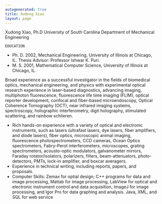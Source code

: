 ```yaml
---
autogenerated: true
title: Xudong Xiao
layout: page
---
```


Xudong Xiao, Ph.D University of South Carolina Department of Mechanical
Engineering

`EDUCATION`

-   Ph. D. 2002, Mechanical Engineering, University of Illinois at
    Chicago, IL. Thesis Advisor: Professor Ishwar K. Puri.
-   M. S. 2001, Mathematical Computer Science, University of Illinois at
    Chicago, IL.

Broad experience as a successful investigator in the fields of
biomedical optics, mechanical engineering, and physics with experimental
optical research experience in laser-based diagnostics, advancing
imaging, multiphoton fluorescence, fluorescence life time imaging
(FLIM), optical reporter development, confocal and fiber-based
microendoscopy, Optical Coherence Tomography (OCT), near infrared
imaging systems, spectroscopy, holographic interferometry, digit
holography, stimulated scattering, and rainbow schlieren.

-   Rich hands-on experience with a variety of optical and electronic
    instruments, such as lasers (ultrafast lasers, dye lasers, fiber
    amplifiers, and diode lasers), fiber optics, microscopic animal
    imaging, fluorescence photospectrometers, CCD cameras, Ocean Optics
    spectrometers, Fabry-Perot interferometers, microscopes, grating
    spectrometers, acousto-optic modulators, galvanometer mirrors,
    Faraday rotator/isolators, polarizers, filters, beam-attenuators,
    photo-detectors, PMTs, lock-in amplifier, and boxcar averagers.
-   Experience in technical writing, including reports, papers, and
    proposals.
-   Computer Skills: Zemax for optial design; C++ programs for data and
    image processing, Matlab for image processing, LabView for optical
    and electronic instrument control and data acquisition, ImageJ for
    image processing, and Igor Pro for data graphing and analysis. Java,
    XML, and SQL for web service
